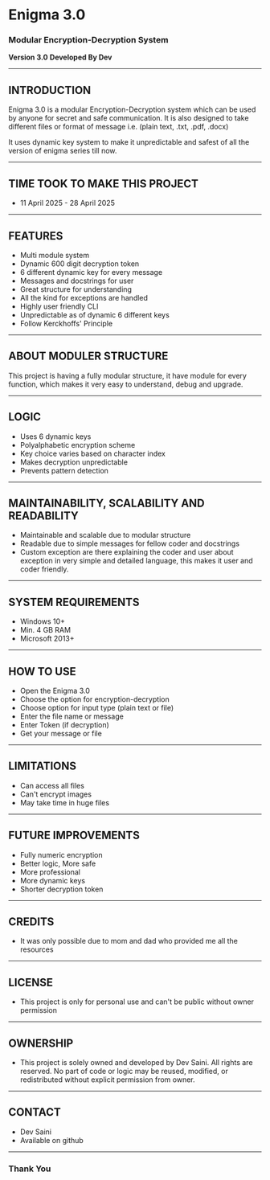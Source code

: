 # Enigma 3.0 
### Modular Encryption-Decryption System 
**Version 3.0** 
**Developed By Dev**

---

## INTRODUCTION

Enigma 3.0 is a modular Encryption-Decryption system which can be used by anyone for secret and safe communication. It is also designed to take different files or format of message i.e. (plain text, .txt, .pdf, .docx)

It uses dynamic key system to make it unpredictable and safest of all the version of enigma series till now.

---

## TIME TOOK TO MAKE THIS PROJECT

- 11 April 2025 - 28 April 2025

---

## FEATURES

- Multi module system 
- Dynamic 600 digit decryption token 
- 6 different dynamic key for every message 
- Messages and docstrings for user 
- Great structure for understanding 
- All the kind for exceptions are handled 
- Highly user friendly CLI 
- Unpredictable as of dynamic 6 different keys 
- Follow Kerckhoffs' Principle 

---

## ABOUT MODULER STRUCTURE

This project is having a fully modular structure, it have module for every function, which makes it very easy to understand, debug and upgrade.

---

## LOGIC

- Uses 6 dynamic keys 
- Polyalphabetic encryption scheme 
- Key choice varies based on character index 
- Makes decryption unpredictable 
- Prevents pattern detection 

---

## MAINTAINABILITY, SCALABILITY AND READABILITY

- Maintainable and scalable due to modular structure 
- Readable due to simple messages for fellow coder and docstrings 
- Custom exception are there explaining the coder and user about exception in very simple and detailed language, this makes it user and coder friendly.

---

## SYSTEM REQUIREMENTS

- Windows 10+ 
- Min. 4 GB RAM 
- Microsoft 2013+ 

---

## HOW TO USE

- Open the Enigma 3.0 
- Choose the option for encryption-decryption 
- Choose option for input type (plain text or file) 
- Enter the file name or message 
- Enter Token (if decryption) 
- Get your message or file 

---

## LIMITATIONS

- Can access all files 
- Can't encrypt images 
- May take time in huge files 

---

## FUTURE IMPROVEMENTS

- Fully numeric encryption 
- Better logic, More safe 
- More professional 
- More dynamic keys 
- Shorter decryption token 

---

## CREDITS

- It was only possible due to mom and dad who provided me all the resources 

---

## LICENSE

- This project is only for personal use and can't be public without owner permission 

---


## OWNERSHIP

- This project is solely owned and developed by Dev Saini. All rights are reserved. No part of code or logic may be reused, modified, or redistributed without explicit permission from owner.

---

## CONTACT

- Dev Saini 
- Available on github

---

### Thank You
